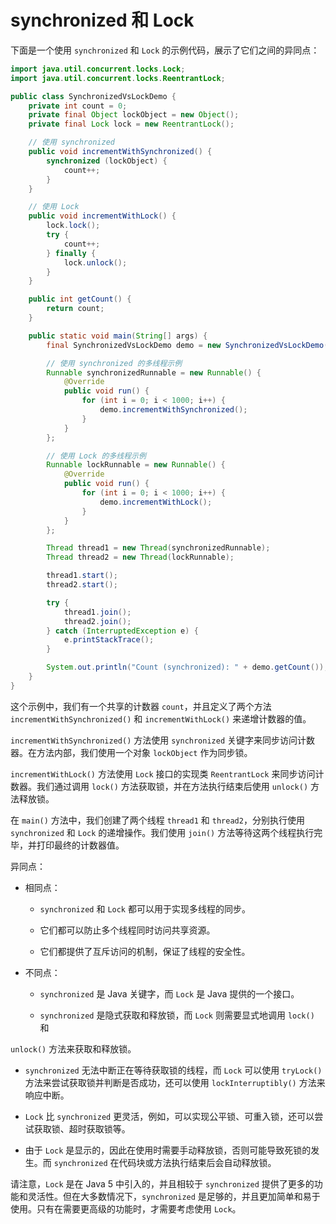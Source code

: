 # synchronized 和 Lock

下面是一个使用 `synchronized` 和 `Lock` 的示例代码，展示了它们之间的异同点：

```java
import java.util.concurrent.locks.Lock;
import java.util.concurrent.locks.ReentrantLock;

public class SynchronizedVsLockDemo {
    private int count = 0;
    private final Object lockObject = new Object();
    private final Lock lock = new ReentrantLock();

    // 使用 synchronized
    public void incrementWithSynchronized() {
        synchronized (lockObject) {
            count++;
        }
    }

    // 使用 Lock
    public void incrementWithLock() {
        lock.lock();
        try {
            count++;
        } finally {
            lock.unlock();
        }
    }

    public int getCount() {
        return count;
    }

    public static void main(String[] args) {
        final SynchronizedVsLockDemo demo = new SynchronizedVsLockDemo();

        // 使用 synchronized 的多线程示例
        Runnable synchronizedRunnable = new Runnable() {
            @Override
            public void run() {
                for (int i = 0; i < 1000; i++) {
                    demo.incrementWithSynchronized();
                }
            }
        };

        // 使用 Lock 的多线程示例
        Runnable lockRunnable = new Runnable() {
            @Override
            public void run() {
                for (int i = 0; i < 1000; i++) {
                    demo.incrementWithLock();
                }
            }
        };

        Thread thread1 = new Thread(synchronizedRunnable);
        Thread thread2 = new Thread(lockRunnable);

        thread1.start();
        thread2.start();

        try {
            thread1.join();
            thread2.join();
        } catch (InterruptedException e) {
            e.printStackTrace();
        }

        System.out.println("Count (synchronized): " + demo.getCount());
    }
}
```

这个示例中，我们有一个共享的计数器 `count`，并且定义了两个方法 `incrementWithSynchronized()` 和 `incrementWithLock()` 来递增计数器的值。

`incrementWithSynchronized()` 方法使用 `synchronized` 关键字来同步访问计数器。在方法内部，我们使用一个对象 `lockObject` 作为同步锁。

`incrementWithLock()` 方法使用 `Lock` 接口的实现类 `ReentrantLock` 来同步访问计数器。我们通过调用 `lock()` 方法获取锁，并在方法执行结束后使用 `unlock()` 方法释放锁。

在 `main()` 方法中，我们创建了两个线程 `thread1` 和 `thread2`，分别执行使用 `synchronized` 和 `Lock` 的递增操作。我们使用 `join()` 方法等待这两个线程执行完毕，并打印最终的计数器值。

异同点：

- 相同点：

  - `synchronized` 和 `Lock` 都可以用于实现多线程的同步。

  - 它们都可以防止多个线程同时访问共享资源。

  - 它们都提供了互斥访问的机制，保证了线程的安全性。

- 不同点：

  - `synchronized` 是 Java 关键字，而 `Lock` 是 Java 提供的一个接口。

  - `synchronized` 是隐式获取和释放锁，而 `Lock` 则需要显式地调用 `lock()` 和

`unlock()` 方法来获取和释放锁。

- `synchronized` 无法中断正在等待获取锁的线程，而 `Lock` 可以使用 `tryLock()` 方法来尝试获取锁并判断是否成功，还可以使用 `lockInterruptibly()` 方法来响应中断。

- `Lock` 比 `synchronized` 更灵活，例如，可以实现公平锁、可重入锁，还可以尝试获取锁、超时获取锁等。

- 由于 `Lock` 是显示的，因此在使用时需要手动释放锁，否则可能导致死锁的发生。而 `synchronized` 在代码块或方法执行结束后会自动释放锁。

请注意，`Lock` 是在 Java 5 中引入的，并且相较于 `synchronized` 提供了更多的功能和灵活性。但在大多数情况下，`synchronized` 是足够的，并且更加简单和易于使用。只有在需要更高级的功能时，才需要考虑使用 `Lock`。
